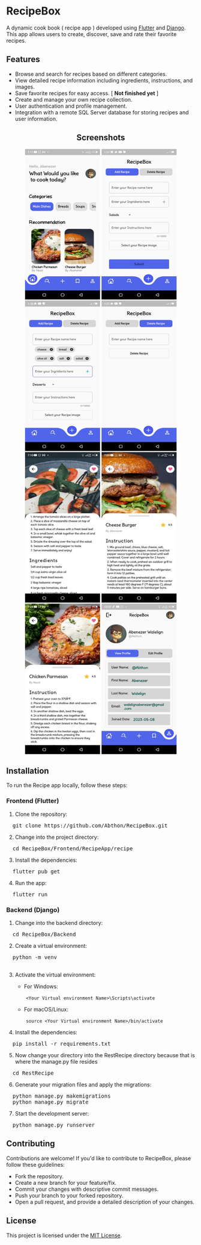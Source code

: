 # RecipeBox

A dynamic cook book ( recipe app ) developed using [Flutter](https://flutter.dev/) and [Django](https://www.djangoproject.com/). This app allows users to create, discover, save and rate their favorite recipes.

## Features

- Browse and search for recipes based on different categories.
- View detailed recipe information including ingredients, instructions, and images.
- Save favorite recipes for easy access. [ <b>Not finished yet</b> ]
- Create and manage your own recipe collection.
- User authentication and profile management.
- Integration with a remote SQL Server database for storing recipes and user information.

<div align="center">
  <h2>Screenshots</h2>
  <div class="screenshot-grid">
    <img src="https://github.com/Abthon/RecipeBox/blob/main/SampleScreenShot/photo_2023-07-05_08-13-32.jpg" alt="Screenshot 1" width="200" height="400">
    <img src="https://github.com/Abthon/RecipeBox/blob/main/SampleScreenShot/photo_2023-07-05_08-13-26.jpg" alt="Screenshot 2" width="200" height="400">
    <img src="https://github.com/Abthon/RecipeBox/blob/main/SampleScreenShot/photo_2023-07-05_08-13-30.jpg" alt="Screenshot 3" width="200" height="400">
    <img src="https://github.com/Abthon/RecipeBox/blob/main/SampleScreenShot/photo_2023-07-05_08-13-21.jpg" alt="Screenshot 4" width="200" height="400">
    <img src="https://github.com/Abthon/RecipeBox/blob/main/SampleScreenShot/photo_2023-07-05_08-13-33.jpg" alt="Screenshot 5" width="200" height="400">
    <img src="https://github.com/Abthon/RecipeBox/blob/main/SampleScreenShot/photo_2023-07-05_08-13-39.jpg" alt="Screenshot 6" width="200" height="400">
    <img src="https://github.com/Abthon/RecipeBox/blob/main/SampleScreenShot/photo_2023-07-05_08-13-36.jpg" alt="Screenshot 7" width="200" height="400">
    <img src="https://github.com/Abthon/RecipeBox/blob/main/SampleScreenShot/photo_2023-07-05_08-13-42.jpg" alt="Screenshot 8" width="200" height="400">
  </div>
</div>

## Installation

To run the Recipe app locally, follow these steps:

### Frontend (Flutter)

1. Clone the repository:
<pre>
  git clone https://github.com/Abthon/RecipeBox.git
</pre>

2. Change into the project directory:
<pre>
  cd RecipeBox/Frontend/RecipeApp/recipe
</pre>

3. Install the dependencies:
<pre>
  flutter pub get <The dependencie>
</pre>

4. Run the app:
<pre>
  flutter run
</pre>


### Backend (Django)

1. Change into the backend directory:
<pre>
  cd RecipeBox/Backend
</pre>

2. Create a virtual environment:
<pre>
  python -m venv <Your Virtual environment Name>
 </pre>
 

3. Activate the virtual environment:

    - For Windows:

    ```
        <Your Virtual environment Name>\Scripts\activate
    ```

    - For macOS/Linux:

    ```
        source <Your Virtual environment Name>/bin/activate
    ```

4. Install the dependencies:
<pre>
  pip install -r requirements.txt
</pre>

5. Now change your directory into the RestRecipe directory because that is where the manage.py file resides
<pre>
  cd RestRecipe
</pre>

6. Generate your migration files and apply the migrations:
<pre>
  python manage.py makemigrations
  python manage.py migrate
</pre>

7. Start the development server:
<pre>
  python manage.py runserver
</pre>


## Contributing

Contributions are welcome! If you'd like to contribute to RecipeBox, please follow these guidelines:

- Fork the repository.
- Create a new branch for your feature/fix.
- Commit your changes with descriptive commit messages.
- Push your branch to your forked repository.
- Open a pull request, and provide a detailed description of your changes.

## License

This project is licensed under the [MIT License](LICENSE).








